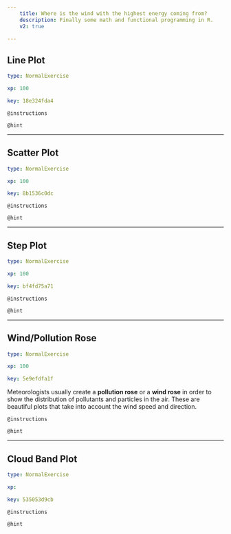 ```yaml
---
    title: Where is the wind with the highest energy coming from?
    description: Finally some math and functional programming in R.
    v2: true

---
```

## Line Plot

```yaml
type: NormalExercise

xp: 100

key: 18e324fda4
```



`@instructions`


`@hint`











---
## Scatter Plot

```yaml
type: NormalExercise

xp: 100

key: 8b1536c0dc
```



`@instructions`


`@hint`











---
## Step Plot

```yaml
type: NormalExercise

xp: 100

key: bf4fd75a71
```



`@instructions`


`@hint`











---
## Wind/Pollution Rose

```yaml
type: NormalExercise

xp: 100

key: 5e9efdfa1f
```

Meteorologists usually create a **pollution rose** or a **wind rose** in order to show the distribution of pollutants and particles in the air. These are beautiful plots that take into account the wind speed and direction.

`@instructions`


`@hint`











---
## Cloud Band Plot

```yaml
type: NormalExercise

xp: 

key: 535053d9cb
```



`@instructions`


`@hint`










